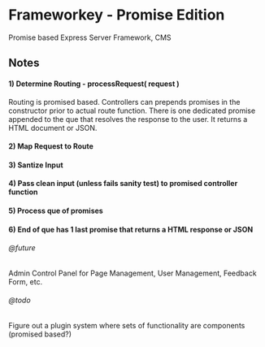 Frameworkey - Promise Edition
=========================

Promise based Express Server 
Framework, CMS

## Notes

#### 1) Determine Routing - processRequest( request )

Routing is promised based. Controllers can prepends promises in the constructor prior to actual route function. There is one dedicated promise appended to the que that resolves the response to the user. It returns a HTML document or JSON.

#### 2) Map Request to Route

#### 3) Santize Input

#### 4) Pass clean input (unless fails sanity test) to promised controller function

#### 5) Process que of promises

#### 6) End of que has 1 last promise that returns a HTML response or JSON

###### @future
Admin Control Panel for Page Management, User Management, Feedback Form, etc.

###### @todo
Figure out a plugin system where sets of functionality are components (promised based?)

